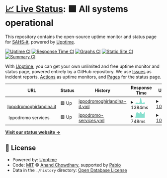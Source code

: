 # [📈 Live Status](https://SAHS-it.github.io/uptime): <!--live status--> **🟩 All systems operational**

This repository contains the open-source uptime monitor and status page for [SAHS-it](https://SAHS-it.github.io/uptime), powered by [Upptime](https://github.com/upptime/upptime).

[![Uptime CI](https://github.com/SAHS-it/uptime/workflows/Uptime%20CI/badge.svg)](https://github.com/SAHS-it/uptime/actions?query=workflow%3A%22Uptime+CI%22)
[![Response Time CI](https://github.com/SAHS-it/uptime/workflows/Response%20Time%20CI/badge.svg)](https://github.com/SAHS-it/uptime/actions?query=workflow%3A%22Response+Time+CI%22)
[![Graphs CI](https://github.com/SAHS-it/uptime/workflows/Graphs%20CI/badge.svg)](https://github.com/SAHS-it/uptime/actions?query=workflow%3A%22Graphs+CI%22)
[![Static Site CI](https://github.com/SAHS-it/uptime/workflows/Static%20Site%20CI/badge.svg)](https://github.com/SAHS-it/uptime/actions?query=workflow%3A%22Static+Site+CI%22)
[![Summary CI](https://github.com/SAHS-it/uptime/workflows/Summary%20CI/badge.svg)](https://github.com/SAHS-it/uptime/actions?query=workflow%3A%22Summary+CI%22)

With [Upptime](https://upptime.js.org), you can get your own unlimited and free uptime monitor and status page, powered entirely by a GitHub repository. We use [Issues](https://github.com/SAHS-it/uptime/issues) as incident reports, [Actions](https://github.com/SAHS-it/uptime/actions) as uptime monitors, and [Pages](https://SAHS-it.github.io/uptime) for the status page.

<!--start: status pages-->
<!-- This summary is generated by Upptime (https://github.com/upptime/upptime) -->
<!-- Do not edit this manually, your changes will be overwritten -->
<!-- prettier-ignore -->
| URL | Status | History | Response Time | Uptime |
| --- | ------ | ------- | ------------- | ------ |
| <img alt="" src="https://icons.duckduckgo.com/ip3/www.ippodromoghirlandina.it.ico" height="13"> [Ippodromoghirlandina.it](https://www.ippodromoghirlandina.it) | 🟩 Up | [ippodromoghirlandina-it.yml](https://github.com/SAHS-it/uptime/commits/HEAD/history/ippodromoghirlandina-it.yml) | <details><summary><img alt="Response time graph" src="./graphs/ippodromoghirlandina-it/response-time-week.png" height="20"> 1384ms</summary><br><a href="https://SAHS-it.github.io/uptime/history/ippodromoghirlandina-it"><img alt="Response time 1178" src="https://img.shields.io/endpoint?url=https%3A%2F%2Fraw.githubusercontent.com%2FSAHS-it%2Fuptime%2FHEAD%2Fapi%2Fippodromoghirlandina-it%2Fresponse-time.json"></a><br><a href="https://SAHS-it.github.io/uptime/history/ippodromoghirlandina-it"><img alt="24-hour response time 1374" src="https://img.shields.io/endpoint?url=https%3A%2F%2Fraw.githubusercontent.com%2FSAHS-it%2Fuptime%2FHEAD%2Fapi%2Fippodromoghirlandina-it%2Fresponse-time-day.json"></a><br><a href="https://SAHS-it.github.io/uptime/history/ippodromoghirlandina-it"><img alt="7-day response time 1384" src="https://img.shields.io/endpoint?url=https%3A%2F%2Fraw.githubusercontent.com%2FSAHS-it%2Fuptime%2FHEAD%2Fapi%2Fippodromoghirlandina-it%2Fresponse-time-week.json"></a><br><a href="https://SAHS-it.github.io/uptime/history/ippodromoghirlandina-it"><img alt="30-day response time 1555" src="https://img.shields.io/endpoint?url=https%3A%2F%2Fraw.githubusercontent.com%2FSAHS-it%2Fuptime%2FHEAD%2Fapi%2Fippodromoghirlandina-it%2Fresponse-time-month.json"></a><br><a href="https://SAHS-it.github.io/uptime/history/ippodromoghirlandina-it"><img alt="1-year response time 1178" src="https://img.shields.io/endpoint?url=https%3A%2F%2Fraw.githubusercontent.com%2FSAHS-it%2Fuptime%2FHEAD%2Fapi%2Fippodromoghirlandina-it%2Fresponse-time-year.json"></a></details> | <details><summary><a href="https://SAHS-it.github.io/uptime/history/ippodromoghirlandina-it">100.00%</a></summary><a href="https://SAHS-it.github.io/uptime/history/ippodromoghirlandina-it"><img alt="All-time uptime 100.00%" src="https://img.shields.io/endpoint?url=https%3A%2F%2Fraw.githubusercontent.com%2FSAHS-it%2Fuptime%2FHEAD%2Fapi%2Fippodromoghirlandina-it%2Fuptime.json"></a><br><a href="https://SAHS-it.github.io/uptime/history/ippodromoghirlandina-it"><img alt="24-hour uptime 100.00%" src="https://img.shields.io/endpoint?url=https%3A%2F%2Fraw.githubusercontent.com%2FSAHS-it%2Fuptime%2FHEAD%2Fapi%2Fippodromoghirlandina-it%2Fuptime-day.json"></a><br><a href="https://SAHS-it.github.io/uptime/history/ippodromoghirlandina-it"><img alt="7-day uptime 100.00%" src="https://img.shields.io/endpoint?url=https%3A%2F%2Fraw.githubusercontent.com%2FSAHS-it%2Fuptime%2FHEAD%2Fapi%2Fippodromoghirlandina-it%2Fuptime-week.json"></a><br><a href="https://SAHS-it.github.io/uptime/history/ippodromoghirlandina-it"><img alt="30-day uptime 100.00%" src="https://img.shields.io/endpoint?url=https%3A%2F%2Fraw.githubusercontent.com%2FSAHS-it%2Fuptime%2FHEAD%2Fapi%2Fippodromoghirlandina-it%2Fuptime-month.json"></a><br><a href="https://SAHS-it.github.io/uptime/history/ippodromoghirlandina-it"><img alt="1-year uptime 100.00%" src="https://img.shields.io/endpoint?url=https%3A%2F%2Fraw.githubusercontent.com%2FSAHS-it%2Fuptime%2FHEAD%2Fapi%2Fippodromoghirlandina-it%2Fuptime-year.json"></a></details>
| <img alt="" src="https://icons.duckduckgo.com/ip3/null.ico" height="13"> Ippodromo services | 🟩 Up | [ippodromo-services.yml](https://github.com/SAHS-it/uptime/commits/HEAD/history/ippodromo-services.yml) | <details><summary><img alt="Response time graph" src="./graphs/ippodromo-services/response-time-week.png" height="20"> 748ms</summary><br><a href="https://SAHS-it.github.io/uptime/history/ippodromo-services"><img alt="Response time 812" src="https://img.shields.io/endpoint?url=https%3A%2F%2Fraw.githubusercontent.com%2FSAHS-it%2Fuptime%2FHEAD%2Fapi%2Fippodromo-services%2Fresponse-time.json"></a><br><a href="https://SAHS-it.github.io/uptime/history/ippodromo-services"><img alt="24-hour response time 584" src="https://img.shields.io/endpoint?url=https%3A%2F%2Fraw.githubusercontent.com%2FSAHS-it%2Fuptime%2FHEAD%2Fapi%2Fippodromo-services%2Fresponse-time-day.json"></a><br><a href="https://SAHS-it.github.io/uptime/history/ippodromo-services"><img alt="7-day response time 748" src="https://img.shields.io/endpoint?url=https%3A%2F%2Fraw.githubusercontent.com%2FSAHS-it%2Fuptime%2FHEAD%2Fapi%2Fippodromo-services%2Fresponse-time-week.json"></a><br><a href="https://SAHS-it.github.io/uptime/history/ippodromo-services"><img alt="30-day response time 855" src="https://img.shields.io/endpoint?url=https%3A%2F%2Fraw.githubusercontent.com%2FSAHS-it%2Fuptime%2FHEAD%2Fapi%2Fippodromo-services%2Fresponse-time-month.json"></a><br><a href="https://SAHS-it.github.io/uptime/history/ippodromo-services"><img alt="1-year response time 812" src="https://img.shields.io/endpoint?url=https%3A%2F%2Fraw.githubusercontent.com%2FSAHS-it%2Fuptime%2FHEAD%2Fapi%2Fippodromo-services%2Fresponse-time-year.json"></a></details> | <details><summary><a href="https://SAHS-it.github.io/uptime/history/ippodromo-services">100.00%</a></summary><a href="https://SAHS-it.github.io/uptime/history/ippodromo-services"><img alt="All-time uptime 99.87%" src="https://img.shields.io/endpoint?url=https%3A%2F%2Fraw.githubusercontent.com%2FSAHS-it%2Fuptime%2FHEAD%2Fapi%2Fippodromo-services%2Fuptime.json"></a><br><a href="https://SAHS-it.github.io/uptime/history/ippodromo-services"><img alt="24-hour uptime 100.00%" src="https://img.shields.io/endpoint?url=https%3A%2F%2Fraw.githubusercontent.com%2FSAHS-it%2Fuptime%2FHEAD%2Fapi%2Fippodromo-services%2Fuptime-day.json"></a><br><a href="https://SAHS-it.github.io/uptime/history/ippodromo-services"><img alt="7-day uptime 100.00%" src="https://img.shields.io/endpoint?url=https%3A%2F%2Fraw.githubusercontent.com%2FSAHS-it%2Fuptime%2FHEAD%2Fapi%2Fippodromo-services%2Fuptime-week.json"></a><br><a href="https://SAHS-it.github.io/uptime/history/ippodromo-services"><img alt="30-day uptime 100.00%" src="https://img.shields.io/endpoint?url=https%3A%2F%2Fraw.githubusercontent.com%2FSAHS-it%2Fuptime%2FHEAD%2Fapi%2Fippodromo-services%2Fuptime-month.json"></a><br><a href="https://SAHS-it.github.io/uptime/history/ippodromo-services"><img alt="1-year uptime 99.87%" src="https://img.shields.io/endpoint?url=https%3A%2F%2Fraw.githubusercontent.com%2FSAHS-it%2Fuptime%2FHEAD%2Fapi%2Fippodromo-services%2Fuptime-year.json"></a></details>

<!--end: status pages-->

[**Visit our status website →**](https://SAHS-it.github.io/uptime)

## 📄 License

- Powered by: [Upptime](https://github.com/upptime/upptime)
- Code: [MIT](./LICENSE) © [Anand Chowdhary](https://anandchowdhary.com), supported by [Pabio](https://pabio.com)
- Data in the `./history` directory: [Open Database License](https://opendatacommons.org/licenses/odbl/1-0/)

